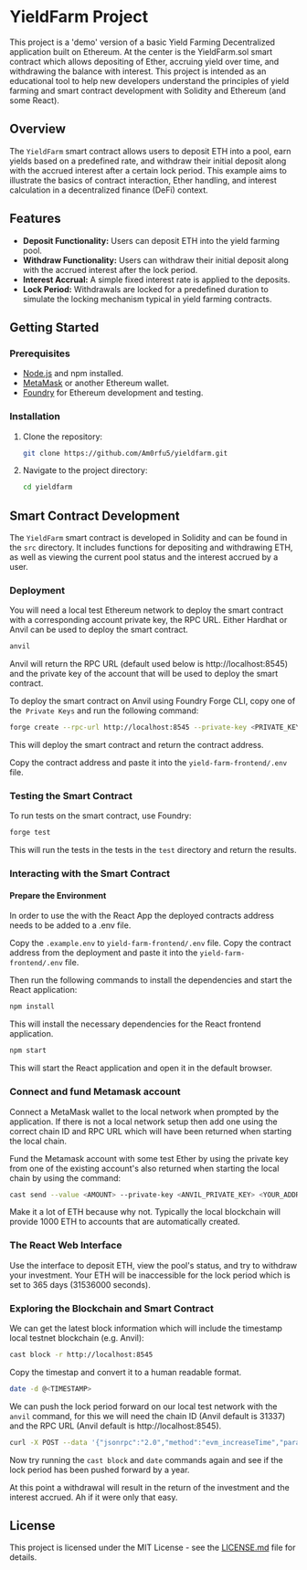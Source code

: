
# YieldFarm Project

This project is a 'demo' version of a basic Yield Farming Decentralized application built on Ethereum. At the center is the YieldFarm.sol smart contract which allows depositing of Ether, accruing yield over time, and withdrawing the balance with interest. This project is intended as an educational tool to help new developers understand the principles of yield farming and smart contract development with Solidity and Ethereum (and some React).

## Overview

The `YieldFarm` smart contract allows users to deposit ETH into a pool, earn yields based on a predefined rate, and withdraw their initial deposit along with the accrued interest after a certain lock period. This example aims to illustrate the basics of contract interaction, Ether handling, and interest calculation in a decentralized finance (DeFi) context.

## Features

- **Deposit Functionality:** Users can deposit ETH into the yield farming pool.
- **Withdraw Functionality:** Users can withdraw their initial deposit along with the accrued interest after the lock period.
- **Interest Accrual:** A simple fixed interest rate is applied to the deposits.
- **Lock Period:** Withdrawals are locked for a predefined duration to simulate the locking mechanism typical in yield farming contracts.

## Getting Started

### Prerequisites

- [Node.js](https://nodejs.org/en/) and npm installed.
- [MetaMask](https://metamask.io/) or another Ethereum wallet.
- [Foundry](https://getfoundry.sh/) for Ethereum development and testing.

### Installation

1. Clone the repository:
   ```bash
   git clone https://github.com/Am0rfu5/yieldfarm.git
   ```
2. Navigate to the project directory:
   ```bash
   cd yieldfarm
   ```

## Smart Contract Development

The `YieldFarm` smart contract is developed in Solidity and can be found in the `src` directory. It includes functions for depositing and withdrawing ETH, as well as viewing the current pool status and the interest accrued by a user.

### Deployment

You will need a local test Ethereum network to deploy the smart contract with a corresponding account private key, the RPC URL. Either Hardhat or Anvil can be used to deploy the smart contract.

```bash
anvil
```

Anvil will return the RPC URL (default used below is http://localhost:8545) and the private key of the account that will be used to deploy the smart contract.

To deploy the smart contract on Anvil using Foundry Forge CLI, copy one of the` Private Keys` and run the following command:

```bash
forge create --rpc-url http://localhost:8545 --private-key <PRIVATE_KEY> --contract src/YieldFarm.sol:YieldFarm
```

This will deploy the smart contract and return the contract address.

Copy the contract address and paste it into the `yield-farm-frontend/.env` file.

### Testing the Smart Contract

To run tests on the smart contract, use Foundry:
```bash
forge test
```

This will run the tests in the tests in the `test` directory and return the results.

### Interacting with the Smart Contract

#### Prepare the Environment

In order to use the with the React App the deployed contracts address needs to be added to a .env file.  

Copy the `.example.env` to `yield-farm-frontend/.env` file.  Copy the contract address from the deployment and paste it into the `yield-farm-frontend/.env` file. 

Then run the following commands to install the dependencies and start the React application:
```bash
npm install
```

This will install the necessary dependencies for the React frontend application.

```bash
npm start
```

This will start the React application and open it in the default browser. 

### Connect and fund Metamask account

Connect a MetaMask wallet to the local network when prompted by the application. If there is not a local network setup then add one using the correct chain ID and RPC URL which will have been returned when starting the local chain.

Fund the Metamask account with some test Ether by using the private key from one of the existing account's also returned when starting the local chain by using  the command:
```bash
cast send --value <AMOUNT> --private-key <ANVIL_PRIVATE_KEY> <YOUR_ADDRESS>
```

Make it a lot of ETH because why not. Typically the local blockchain will provide 1000 ETH to accounts that are automatically created.

### The React Web Interface

Use the interface to deposit ETH, view the pool's status, and try to withdraw your investment. Your ETH will be inaccessible for the lock period which is set to 365 days (31536000 seconds). 

### Exploring the Blockchain and Smart Contract

We can get the latest block information which will include the timestamp local testnet blockchain (e.g. Anvil):

```bash
cast block -r http://localhost:8545
```

Copy the timestap and convert it to a human readable format.
```bash
date -d @<TIMESTAMP>
```

We can push the lock period forward on our local test network with the `anvil` command, for this we will need the chain ID (Anvil default is 31337) and the RPC URL (Anvil default is http://localhost:8545).

```bash
curl -X POST --data '{"jsonrpc":"2.0","method":"evm_increaseTime","params":[86400],"id":31337}' http://localhost:8545
```

Now try running the `cast block` and `date` commands again and see if the lock period has been pushed forward by a year.

At this point a withdrawal will result in the return of the  investment and the interest accrued.  Ah if it were only that easy.

## License

This project is licensed under the MIT License - see the [LICENSE.md](LICENSE.md) file for details.